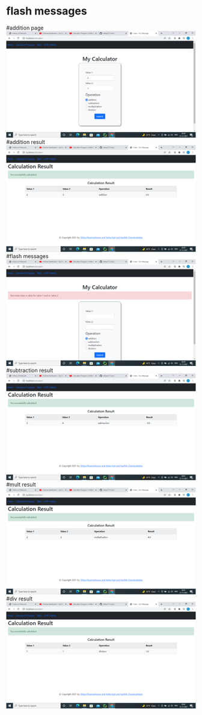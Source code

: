 # flash messages




#addition page
![addition page](web_screenshot/Screenshot%20(29).png)
#addition result
![addition result page](web_screenshot/Screenshot%20(30).png)
#flash messages
![flash page](web_screenshot/Screenshot%20(31).png)
#subtraction result
![sub page](web_screenshot/Screenshot%20(34).png)
#mult result
![mult page](web_screenshot/Screenshot%20(36).png)
#div result
![div page](web_screenshot/Screenshot%20(38).png)






